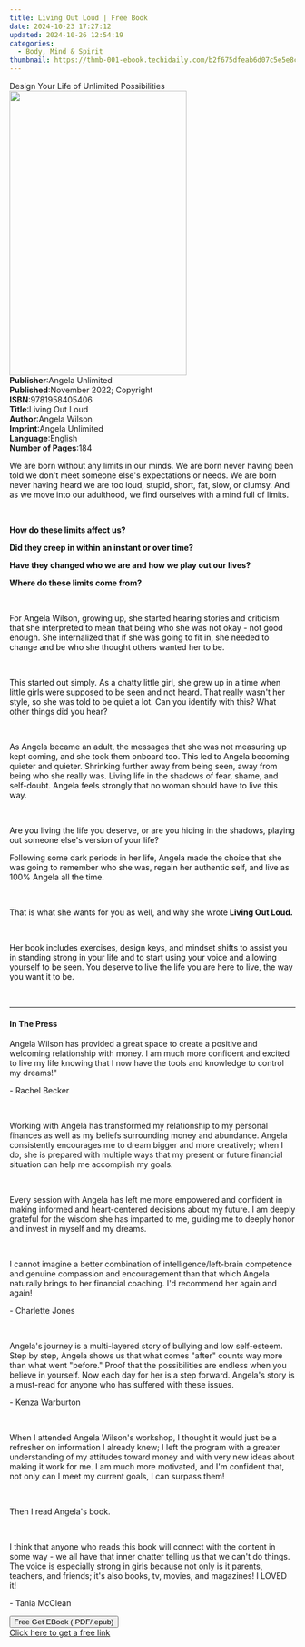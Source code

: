 ```yaml
---
title: Living Out Loud | Free Book
date: 2024-10-23 17:27:12
updated: 2024-10-26 12:54:19
categories:
  - Body, Mind & Spirit
thumbnail: https://thmb-001-ebook.techidaily.com/b2f675dfeab6d07c5e5e8c986b21302b197da20af2a5067788d8d9362b1f8936.jpg
---
```

<main id="book-container">
  <div class="flex flex-col">
    <div class="book-brief flex-1 py-6 px-4 sm:p-6 md:py-10 md:px-8">
      <!-- brief-->
      <div class="book-brief-main">
        Design Your Life of Unlimited Possibilities
      </div>
    </div>
    <div
      class="book-meta-info flex-1 grid gap-4 col-start-1 col-end-3 row-start-1 sm:mb-6 sm:grid-cols-4 lg:gap-6 lg:col-start-2 lg:row-end-6 lg:row-span-6 lg:mb-0"
    >
      <div
        class="book-meta-info-left place-content-center mt-4 p-4 text-sm leading-6 col-start-2 col-span-2 dark:text-slate-400"
      >
        <img
          class="w-full h-500 object-cover rounded-lg sm:h-255 sm:col-span-2 lg:col-span-full"
          src="https://img-001-ebook.techidaily.com/cc6a83ab9ccb9c2fe4f1be9af30dc774b4fea00d6c549099737e82a6fd57500b.jpg"
          alt=""
          width="312"
          height="500"
        />
      </div>
      <div
        class="book-meta-info-right mt-2 col-start-1 row-start-2 col-span-3 self-center"
      >
        <!-- meta data  -->
        <div class="flex flex-col px-4 md:px-8">
          <div class="flex-1">
            <strong>Publisher</strong>:<span class="px-2"
              >Angela Unlimited</span
            >
          </div>
          <div class="flex-1">
            <strong>Published</strong>:<span class="px-2"
              >November 2022; Copyright</span
            >
          </div>
          <div class="flex-1">
            <strong>ISBN</strong>:<span class="px-2">9781958405406</span>
          </div>
          <div class="flex-1">
            <strong>Title</strong>:<span class="px-2">Living Out Loud</span>
          </div>
          <div class="flex-1">
            <strong>Author</strong>:<span class="px-2">Angela Wilson</span>
          </div>
          <div class="flex-1">
            <strong>Imprint</strong>:<span class="px-2">Angela Unlimited</span>
          </div>
          <div class="flex-1">
            <strong>Language</strong>:<span class="px-2">English</span>
          </div>
          <div class="flex-1">
            <strong>Number of Pages</strong>:<span class="px-2">184</span>
          </div>
        </div>
      </div>
    </div>
    <div class="book-description flex-1 py-6 px-4 sm:p-6 md:py-10 md:px-8">
      <div class="book-description-main">
        <div accordion-content="" id="description">
          <p>
            <span style="color: rgb(15, 17, 17)"
              >We are born without any limits in our minds. We are born never
              having been told we don't meet someone else's expectations or
              needs. We are born never having heard we are too loud, stupid,
              short, fat, slow, or clumsy. And as we move into our adulthood, we
              find ourselves with a mind full of limits.</span
            >
          </p>
          <p><br /></p>
          <p>
            <strong style="color: rgb(15, 17, 17)"
              >How do these limits affect us?</strong
            >
          </p>
          <p>
            <strong style="color: rgb(15, 17, 17)"
              >Did they creep in within an instant or over time?</strong
            >
          </p>
          <p>
            <strong style="color: rgb(15, 17, 17)"
              >Have they changed who we are and how we play out our
              lives?</strong
            >
          </p>
          <p>
            <strong style="color: rgb(15, 17, 17)"
              >Where do these limits come from?</strong
            >
          </p>
          <p><br /></p>
          <p>
            <span style="color: rgb(15, 17, 17)"
              >For Angela Wilson, growing up, she started hearing stories and
              criticism that she interpreted to mean that being who she was not
              okay - not good enough. She internalized that if she was going to
              fit in, she needed to change and be who she thought others wanted
              her to be.</span
            >
          </p>
          <p><br /></p>
          <p>
            <span style="color: rgb(15, 17, 17)"
              >This started out simply. As a chatty little girl, she grew up in
              a time when little girls were supposed to be seen and not heard.
              That really wasn't her style, so she was told to be quiet a lot.
              Can you identify with this? What other things did you hear?</span
            >
          </p>
          <p><br /></p>
          <p>
            <span style="color: rgb(15, 17, 17)"
              >As Angela became an adult, the messages that she was not
              measuring up kept coming, and she took them onboard too. This led
              to Angela becoming quieter and quieter. Shrinking further away
              from being seen, away from being who she really was. Living life
              in the shadows of fear, shame, and self-doubt. Angela feels
              strongly that no woman should have to live this way.</span
            >
          </p>
          <p><br /></p>
          <p>
            <span style="color: rgb(15, 17, 17)"
              >Are you living the life you deserve, or are you hiding in the
              shadows, playing out someone else's version of your life?</span
            >
          </p>
          <p>
            <span style="color: rgb(15, 17, 17)"
              >Following some dark periods in her life, Angela made the choice
              that she was going to remember who she was, regain her authentic
              self, and live as 100% Angela all the time.</span
            >
          </p>
          <p><br /></p>
          <p>
            <span style="color: rgb(15, 17, 17)"
              >That is what she wants for you as well, and why she wrote</span
            ><strong style="color: rgb(15, 17, 17)"
              >&nbsp;Living Out Loud.</strong
            >
          </p>
          <p><br /></p>
          <p>
            <span style="color: rgb(15, 17, 17)"
              >Her book includes exercises, design keys, and mindset shifts to
              assist you in standing strong in your life and to start using your
              voice and allowing yourself to be seen. You deserve to live the
              life you are here to live, the way you want it to be.</span
            >
          </p>
          <p><br /></p>
        </div>
        <div class="accordion-fader"></div>
      </div>
    </div>
    <div class="book-excerpts flex-1 py-6 px-4 sm:p-6 md:py-10 md:px-8">
      <!-- excerpts-->
      <div class="book-excerpts-main">
        <hr />
        <h4 class="placeholder placeholder-heading">
          <span>In The Press</span>
        </h4>
        <p></p>
        <p>
          Angela Wilson has provided a great space to create a positive and
          welcoming relationship with money. I am much more confident and
          excited to live my life knowing that I now have the tools and
          knowledge to control my dreams!"
        </p>
        <p>- Rachel Becker</p>
        <p><br /></p>
        <p>
          Working with Angela has transformed my relationship to my personal
          finances as well as my beliefs surrounding money and abundance. Angela
          consistently encourages me to dream bigger and more creatively; when I
          do, she is prepared with multiple ways that my present or future
          financial situation can help me accomplish my goals.
        </p>
        <p><br /></p>
        <p>
          Every session with Angela has left me more empowered and confident in
          making informed and heart-centered decisions about my future. I am
          deeply grateful for the wisdom she has imparted to me, guiding me to
          deeply honor and invest in myself and my dreams.
        </p>
        <p><br /></p>
        <p>
          I cannot imagine a better combination of intelligence/left-brain
          competence and genuine compassion and encouragement than that which
          Angela naturally brings to her financial coaching. I'd recommend her
          again and again!
        </p>
        <p>- Charlette Jones</p>
        <p><br /></p>
        <p>
          Angela's journey is a multi-layered story of bullying and low
          self-esteem. Step by step, Angela shows us that what comes "after"
          counts way more than what went "before." Proof that the possibilities
          are endless when you believe in yourself. Now each day for her is a
          step forward. Angela's story is a must-read for anyone who has
          suffered with these issues.
        </p>
        <p>- Kenza Warburton</p>
        <p><br /></p>
        <p>
          When I attended Angela Wilson's workshop, I thought it would just be a
          refresher on information I already knew; I left the program with a
          greater understanding of my attitudes toward money and with very new
          ideas about making it work for me. I am much more motivated, and I'm
          confident that, not only can I meet my current goals, I can surpass
          them!
        </p>
        <p><br /></p>
        <p>Then I read Angela's book.</p>
        <p><br /></p>
        <p>
          I think that anyone who reads this book will connect with the content
          in some way - we all have that inner chatter telling us that we can't
          do things. The voice is especially strong in girls because not only is
          it parents, teachers, and friends; it's also books, tv, movies, and
          magazines! I LOVED it!
        </p>
        <p>- Tania McClean</p>
        <p></p>
      </div>
    </div>
    <div
      class="book-about-author flex-1 py-6 px-4 sm:p-6 md:py-10 md:px-8"
    ></div>
    <div class="book-free-get flex-1 py-6 px-4 sm:p-6 md:py-10 md:px-8">
      <button
        id="btn-free-get"
        class="bg-blue-500 hover:bg-blue-700 text-white font-bold py-2 px-4 rounded"
      >
        Free Get EBook (.PDF/.epub)
      </button>
      <div id="countdown-display" class="px-2 text-lg mt-2"></div>
      <a
        id="free-link"
        class="hidden bg-blue-500 hover:bg-blue-700 text-white font-bold py-2 px-4 rounded"
        href="https://www.ebooks.com/en-us/book/210716064/living-out-loud/angela-wilson/"
        target="_blank"
        >Click here to get a free link</a
      >
    </div>
    <script>
      let countdownTime = 0;
      let countdownInterval = null;
      document
        .getElementById('btn-free-get')
        .addEventListener('click', startCountdown);
      function startCountdown() {
        countdownTime = new Date().getTime() + 60000 * 3;
        countdownInterval = setInterval(updateCountdown, 1000);
        document.getElementById('btn-free-get').disabled = true;
        document
          .getElementById('btn-free-get')
          .classList.add('bg-gray-500', 'cursor-not-allowed');
      }
      function updateCountdown() {
        let currentTime = new Date().getTime();
        let timeLeft = countdownTime - currentTime;
        let secondsLeft = Math.floor(timeLeft / 1000);
        document.getElementById('countdown-display').innerHTML =
          `Remaining time: ${secondsLeft} seconds.`;
        if (secondsLeft <= 0) {
          clearInterval(countdownInterval);
          document.getElementById('btn-free-get').classList.add('hidden');
          document.getElementById('free-link').classList.remove('hidden');
          document.getElementById('countdown-display').innerHTML = '';
        }
      }
    </script>
  </div>
</main>
